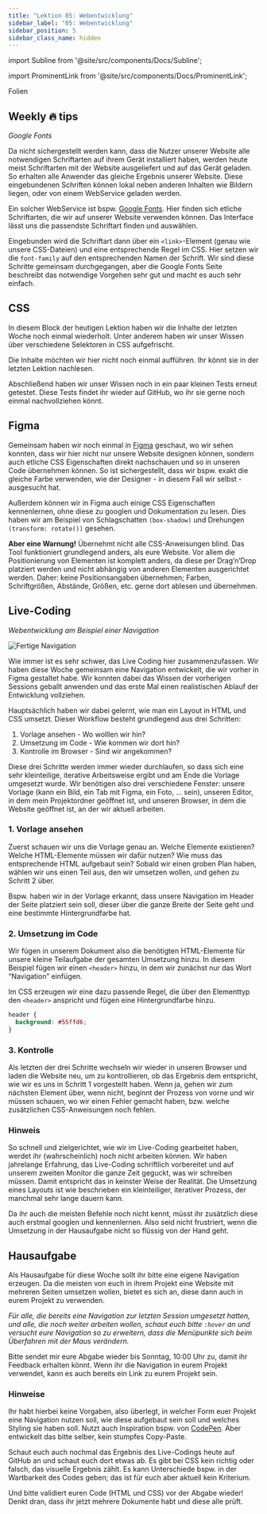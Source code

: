 ```yaml
---
title: "Lektion 05: Webentwicklung"
sidebar_label: "05: Webentwicklung"
sidebar_position: 5
sidebar_class_name: hidden
---
```


import Subline from '@site/src/components/Docs/Subline';

<Subline text="Wissen wird Website" />

import ProminentLink from '@site/src/components/Docs/ProminentLink';

<ProminentLink link="https://docs.google.com/presentation/d/14EoCps17dZHYhCic13CM6KHBDhbAWhxDDTiuiPZs7M4">Folien</ProminentLink>

## Weekly 🔥 tips

_Google Fonts_

Da nicht sichergestellt werden kann, dass die Nutzer unserer Website alle notwendigen Schriftarten auf ihrem Gerät installiert haben, werden heute meist Schriftarten mit der Website ausgeliefert und auf das Gerät geladen. So erhalten alle Anwender das gleiche Ergebnis unserer Website. Diese eingebundenen Schriften können lokal neben anderen Inhalten wie Bildern liegen, oder von einem WebService geladen werden.

Ein solcher WebService ist bspw. [Google Fonts](https://fonts.google.com/). Hier finden sich etliche Schriftarten, die wir auf unserer Website verwenden können. Das Interface lässt uns die passendste Schriftart finden und auswählen.

Eingebunden wird die Schriftart dann über ein `<link>`-Element (genau wie unsere CSS-Dateien) und eine entsprechende Regel im CSS. Hier setzen wir die `font-family` auf den entsprechenden Namen der Schrift. Wir sind diese Schritte gemeinsam durchgegangen, aber die Google Fonts Seite beschreibt das notwendige Vorgehen sehr gut und macht es auch sehr einfach.

## CSS

In diesem Block der heutigen Lektion haben wir die Inhalte der letzten Woche noch einmal wiederholt. Unter anderem haben wir unser Wissen über verschiedene Selektoren in CSS aufgefrischt.

Die Inhalte möchten wir hier nicht noch einmal aufführen. Ihr könnt sie in der letzten Lektion nachlesen.

Abschließend haben wir unser Wissen noch in ein paar kleinen Tests erneut getestet. Diese Tests findet ihr wieder auf GitHub, wo ihr sie gerne noch einmal nachvollziehen könnt.

## Figma

Gemeinsam haben wir noch einmal in [Figma](https://www.figma.com/) geschaut, wo wir sehen konnten, dass wir hier nicht nur unsere Website designen können, sondern auch etliche CSS Eigenschaften direkt nachschauen und so in unseren Code übernehmen können. So ist sichergestellt, dass wir bspw. exakt die gleiche Farbe verwenden, wie der Designer - in diesem Fall wir selbst - ausgesucht hat.

Außerdem können wir in Figma auch einige CSS Eigenschaften kennenlernen, ohne diese zu googlen und Dokumentation zu lesen. Dies haben wir am Beispiel von Schlagschatten `(box-shadow)` und Drehungen `(transform: rotate())` gesehen.

**Aber eine Warnung!** Übernehmt nicht alle CSS-Anweisungen blind. Das Tool funktioniert grundlegend anders, als eure Website. Vor allem die Positionierung von Elementen ist komplett anders, da diese per Drag’n’Drop platziert werden und nicht abhängig von anderen Elementen ausgerichtet werden. Daher: keine Positionsangaben übernehmen; Farben, Schriftgrößen, Abstände, Größen, etc. gerne dort ablesen und übernehmen.

## Live-Coding

_Webentwicklung am Beispiel einer Navigation_

![Fertige Navigation](/img/lessons/05/navi.png)

Wie immer ist es sehr schwer, das Live Coding hier zusammenzufassen. Wir haben diese Woche gemeinsam eine Navigation entwickelt, die wir vorher in Figma gestaltet habe. Wir konnten dabei das Wissen der vorherigen Sessions geballt anwenden und das erste Mal einen realistischen Ablauf der Entwicklung vollziehen.

Hauptsächlich haben wir dabei gelernt, wie man ein Layout in HTML und CSS umsetzt. Dieser Workflow besteht grundlegend aus drei Schritten:

1. Vorlage ansehen - Wo wolllen wir hin?
2. Umsetzung im Code - Wie kommen wir dort hin?
3. Kontrolle im Browser - Sind wir angekommen?

Diese drei Schritte werden immer wieder durchlaufen, so dass sich eine sehr kleinteilige, iterative Arbeitsweise ergibt und am Ende die Vorlage umgesetzt wurde. Wir benötigen also drei verschiedene Fenster: unsere Vorlage (kann ein Bild, ein Tab mit Figma, ein Foto, … sein), unseren Editor, in dem mein Projektordner geöffnet ist, und unseren Browser, in dem die Website geöffnet ist, an der wir aktuell arbeiten.

### 1. Vorlage ansehen

Zuerst schauen wir uns die Vorlage genau an. Welche Elemente existieren? Welche HTML-Elemente müssen wir dafür nutzen? Wie muss das entsprechende HTML aufgebaut sein?
Sobald wir einen groben Plan haben, wählen wir uns einen Teil aus, den wir umsetzen wollen, und gehen zu Schritt 2 über.

Bspw. haben wir in der Vorlage erkannt, dass unsere Navigation im Header der Seite platziert sein soll, dieser über die ganze Breite der Seite geht und eine bestimmte Hintergrundfarbe hat.

### 2. Umsetzung im Code

Wir fügen in unserem Dokument also die benötigten HTML-Elemente für unsere kleine Teilaufgabe der gesamten Umsetzung hinzu. In diesem Beispiel fügen wir einen `<header>` hinzu, in dem wir zunächst nur das Wort “Navigation” einfügen.

Im CSS erzeugen wir eine dazu passende Regel, die über den Elementtyp den `<header>` anspricht und fügen eine Hintergrundfarbe hinzu.

```css
header {
  background: #55ffd6;
}
```

### 3. Kontrolle

Als letzten der drei Schritte wechseln wir wieder in unseren Browser und laden die Website neu, um zu kontrollieren, ob das Ergebnis dem entspricht, wie wir es uns in Schritt 1 vorgestellt haben. Wenn ja, gehen wir zum nächsten Element über, wenn nicht, beginnt der Prozess von vorne und wir müssen schauen, wo wir einen Fehler gemacht haben, bzw. welche zusätzlichen CSS-Anweisungen noch fehlen.

### Hinweis

So schnell und zielgerichtet, wie wir im Live-Coding gearbeitet haben, werdet ihr (wahrscheinlich) noch nicht arbeiten können. Wir haben jahrelange Erfahrung, das Live-Coding schriftlich vorbereitet und auf unserem zweiten Monitor die ganze Zeit geguckt, was wir schreiben müssen. Damit entspricht das in keinster Weise der Realität. Die Umsetzung eines Layouts ist wie beschrieben ein kleinteiliger, iterativer Prozess, der manchmal sehr lange dauern kann.

Da ihr auch die meisten Befehle noch nicht kennt, müsst ihr zusätzlich diese auch erstmal googlen und kennenlernen. Also seid nicht frustriert, wenn die Umsetzung in der Hausaufgabe nicht so flüssig von der Hand geht.

## Hausaufgabe

Als Hausaufgabe für diese Woche sollt ihr bitte eine eigene Navigation erzeugen. Da die meisten von euch in ihrem Projekt eine Website mit mehreren Seiten umsetzen wollen, bietet es sich an, diese dann auch in eurem Projekt zu verwenden.

_Für alle, die bereits eine Navigation zur letzten Session umgesetzt hatten, und alle, die noch weiter arbeiten wollen, schaut euch bitte `:hover` an und versucht eure Navigation so zu erweitern, dass die Menüpunkte sich beim Überfahren mit der Maus verändern._

Bitte sendet mir eure Abgabe wieder bis Sonntag, 10:00 Uhr zu, damit ihr Feedback erhalten könnt. Wenn ihr die Navigation in eurem Projekt verwendet, kann es auch bereits ein Link zu eurem Projekt sein.

### Hinweise

Ihr habt hierbei keine Vorgaben, also überlegt, in welcher Form euer Projekt eine Navigation nutzen soll, wie diese aufgebaut sein soll und welches Styling sie haben soll. Nutzt auch Inspiration bspw. von [CodePen](https://codepen.io/search/pens?q=navigation). Aber entwickelt das bitte selber, kein stumpfes Copy-Paste.

Schaut euch auch nochmal das Ergebnis des Live-Codings heute auf GitHub an und schaut euch dort etwas ab. Es gibt bei CSS kein richtig oder falsch, das visuelle Ergebnis zählt. Es kann Unterschiede bspw. in der Wartbarkeit des Codes geben; das ist für euch aber aktuell kein Kriterium.

Und bitte validiert euren Code (HTML und CSS) vor der Abgabe wieder! Denkt dran, dass ihr jetzt mehrere Dokumente habt und diese alle prüft.
